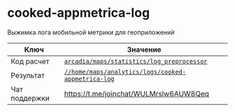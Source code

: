 # cooked-appmetrica-log
Выжимка лога мобильной метрики для геоприложений

| Ключ | Значение |
|---|---|
| Код расчет | [`arcadia/maps/statistics/log_preprocessor`](https://a.yandex-team.ru/arc/trunk/arcadia/maps/statistics/log_preprocessor) |
| Результат | [`//home/maps/analytics/logs/cooked-appmetrica-log`](https://yt.yandex-team.ru/hahn/navigation?path=//home/maps/analytics/logs/cooked-appmetrica-log) |
| Чат поддержки | https://t.me/joinchat/WULMrslw6AUW8Qeq |



